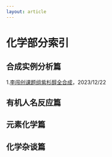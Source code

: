 ```yaml
---
layout: article
---
```

# 化学部分索引
## 合成实例分析篇
1.[李闯创课题组紫杉醇全合成](https://mekdull.netlify.app/2023/12/22/%E6%9D%8E%E9%97%AF%E5%88%9B%E8%AF%BE%E9%A2%98%E7%BB%84%E7%B4%AB%E6%9D%89%E9%86%87%E5%85%A8%E5%90%88%E6%88%90%E8%AF%A6%E7%BB%86%E5%88%86%E6%9E%90.html)，2023/12/22
## 有机人名反应篇
## 元素化学篇
## 化学杂谈篇
